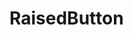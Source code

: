 # RaisedButton
<!--<p align="center">
<img src="https://docs.google.com/uc?id=1ZqLOJSzzktjvi5YHxOnoc2WSllRDGT2o" height="649" width="300">
</p>-->

```dart

```
